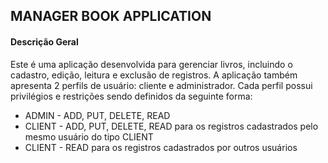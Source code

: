 ## MANAGER BOOK APPLICATION

#### Descrição Geral

<p>
    Este é uma aplicação desenvolvida para gerenciar livros, incluindo o cadastro, edição, leitura e exclusão de registros. A aplicação também apresenta 2 perfils de usuário: cliente e administrador. Cada perfil possui privilégios e restrições sendo definidos da seguinte forma:
</p>

* ADMIN - ADD, PUT, DELETE, READ
* CLIENT - ADD, PUT, DELETE, READ para os registros cadastrados pelo mesmo usuário do tipo CLIENT
* CLIENT - READ para os registros cadastrados por outros usuários
